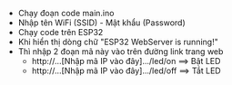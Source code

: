 - Chạy đoạn code main.ino
- Nhập tên WiFi (SSID) - Mật khẩu (Password)
- Chạy code trên ESP32
- Khi hiển thị dòng chữ "ESP32 WebServer is running!"
- Thì nhập 2 đoạn mã này vào trên đường link trang web
  - http://...[Nhập mã IP vào đây].../led/on ==> Bật LED
  - http://...[Nhập mã IP vào đây].../led/off ==> Tắt LED

